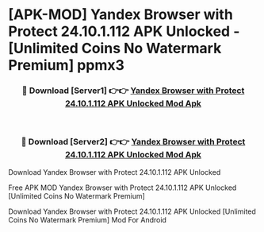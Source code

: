 # [APK-MOD] Yandex Browser with Protect 24.10.1.112 APK Unlocked - [Unlimited Coins No Watermark Premium] ppmx3



<div align="center">
<h3>🔴 Download [Server1] 👉👉 <a href="https://momento.my/?title=Yandex_Browser_with_Protect_24.10.1.112_APK_Unlocked">Yandex Browser with Protect 24.10.1.112 APK Unlocked Mod Apk</a></h3><br>

<h3>🔴 Download [Server2] 👉👉 <a href="https://momento.my/?title=Yandex_Browser_with_Protect_24.10.1.112_APK_Unlocked">Yandex Browser with Protect 24.10.1.112 APK Unlocked Mod Apk</a></h3>
</div>



Download Yandex Browser with Protect 24.10.1.112 APK Unlocked 

Free APK MOD Yandex Browser with Protect 24.10.1.112 APK Unlocked [Unlimited Coins No Watermark Premium]

Download Yandex Browser with Protect 24.10.1.112 APK Unlocked [Unlimited Coins No Watermark Premium] Mod For Android
